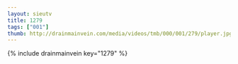 ```yaml
--- 
layout: sieutv
title: 1279
tags: ["001"]
thumb: http://drainmainvein.com/media/videos/tmb/000/001/279/player.jpg
---
```

{% include drainmainvein key="1279" %} 
